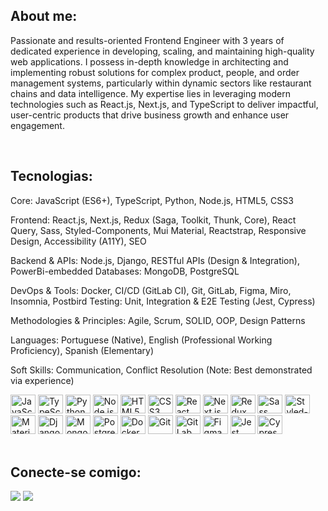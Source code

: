 <h2>About me:</h2>

Passionate and results-oriented Frontend Engineer with 3 years of dedicated experience in developing, scaling, and maintaining high-quality web applications. I possess in-depth knowledge in architecting and implementing robust solutions for complex product, people, and order management systems, particularly within dynamic sectors like restaurant chains and data intelligence. My expertise lies in leveraging modern technologies such as React.js, Next.js, and TypeScript to deliver impactful, user-centric products that drive business growth and enhance user engagement.

<div style="display: inline_block"><br>


<h2>Tecnologias:</h2>

Core: JavaScript (ES6+), TypeScript, Python, Node.js, HTML5, CSS3

Frontend: React.js, Next.js, Redux (Saga, Toolkit, Thunk, Core), React Query, Sass, Styled-Components, Mui Material, Reactstrap, Responsive Design, Accessibility (A11Y), SEO

Backend & APIs: Node.js, Django, RESTful APIs (Design & Integration), PowerBi-embedded
Databases: MongoDB, PostgreSQL

DevOps & Tools: Docker, CI/CD (GitLab CI), Git, GitLab, Figma, Miro, Insomnia, Postbird
Testing: Unit, Integration & E2E Testing (Jest, Cypress)

Methodologies & Principles: Agile, Scrum, SOLID, OOP, Design Patterns

Languages: Portuguese (Native), English (Professional Working Proficiency), Spanish (Elementary)

Soft Skills: Communication, Conflict Resolution (Note: Best demonstrated via experience)

<!-- Core -->
<img alt="JavaScript" height="30" width="40" src="https://cdn.jsdelivr.net/gh/devicons/devicon/icons/javascript/javascript-plain.svg" />
<img alt="TypeScript" height="30" width="40" src="https://cdn.jsdelivr.net/gh/devicons/devicon/icons/typescript/typescript-original.svg" />
<img alt="Python" height="30" width="40" src="https://cdn.jsdelivr.net/gh/devicons/devicon/icons/python/python-original.svg" />
<img alt="Node.js" height="30" width="40" src="https://cdn.jsdelivr.net/gh/devicons/devicon/icons/nodejs/nodejs-original.svg" />
<img alt="HTML5" height="30" width="40" src="https://cdn.jsdelivr.net/gh/devicons/devicon/icons/html5/html5-original.svg" />
<img alt="CSS3" height="30" width="40" src="https://cdn.jsdelivr.net/gh/devicons/devicon/icons/css3/css3-original.svg" />

<!-- Frontend -->
<img alt="React" height="30" width="40" src="https://cdn.jsdelivr.net/gh/devicons/devicon/icons/react/react-original.svg" />
<img alt="Next.js" height="30" width="40" src="https://cdn.jsdelivr.net/gh/devicons/devicon/icons/nextjs/nextjs-original.svg" />
<img alt="Redux" height="30" width="40" src="https://cdn.jsdelivr.net/gh/devicons/devicon/icons/redux/redux-original.svg" />
<img alt="Sass" height="30" width="40" src="https://cdn.jsdelivr.net/gh/devicons/devicon/icons/sass/sass-original.svg" />
<img alt="Styled-Components" height="30" width="40" src="https://raw.githubusercontent.com/styled-components/brand/master/styled-components.png" />
<img alt="Material UI" height="30" width="40" src="https://cdn.jsdelivr.net/gh/devicons/devicon/icons/materialui/materialui-original.svg" />

<!-- Backend & APIs -->
<img alt="Django" height="30" width="40" src="https://cdn.jsdelivr.net/gh/devicons/devicon/icons/django/django-plain.svg" />

<!-- Databases -->
<img alt="MongoDB" height="30" width="40" src="https://cdn.jsdelivr.net/gh/devicons/devicon/icons/mongodb/mongodb-original.svg" />
<img alt="PostgreSQL" height="30" width="40" src="https://cdn.jsdelivr.net/gh/devicons/devicon/icons/postgresql/postgresql-original.svg" />

<!-- DevOps & Tools -->
<img alt="Docker" height="30" width="40" src="https://cdn.jsdelivr.net/gh/devicons/devicon/icons/docker/docker-original.svg" />
<img alt="Git" height="30" width="40" src="https://cdn.jsdelivr.net/gh/devicons/devicon/icons/git/git-original.svg" />
<img alt="GitLab" height="30" width="40" src="https://cdn.jsdelivr.net/gh/devicons/devicon/icons/gitlab/gitlab-original.svg" />
<img alt="Figma" height="30" width="40" src="https://cdn.jsdelivr.net/gh/devicons/devicon/icons/figma/figma-original.svg" />

<!-- Testing -->
<img alt="Jest" height="30" width="40" src="https://cdn.jsdelivr.net/gh/devicons/devicon/icons/jest/jest-plain.svg" />
<img alt="Cypress" height="30" width="40" src="https://avatars.githubusercontent.com/u/8908513?s=200&v=4" />


</div>
<div style="display: inline_block"><br>
<div> 
    <h2>Conecte-se comigo:</h2>
     
<a href="mailto:lourencogabriel77@gmail.com"><img src="https://img.shields.io/badge/-Gmail-%23333?style=for-the-badge&logo=gmail&logoColor=white" target="_blank"></a>
<a href="https://www.linkedin.com/in/gabriel-ibiapino-749b78198/" target="_blank"><img src="https://img.shields.io/badge/-LinkedIn-%230077B5?style=for-the-badge&logo=linkedin&logoColor=white" target="_blank"></a>   
 <div>
</div>
